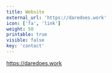 ```yaml
---
title: Website
external_url: 'https://daredoes.work'
icon: ['fa', 'link']
weight: 50
printable: true
visible: false
key: 'contact'
---
```

https://daredoes.work
